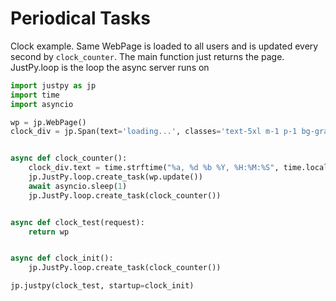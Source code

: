 # Periodical Tasks

Clock example. Same WebPage is loaded to all users and is updated every second by `clock_counter`. The main function just returns the page. JustPy.loop is the loop the async server runs on

```python
import justpy as jp
import time
import asyncio

wp = jp.WebPage()
clock_div = jp.Span(text='loading...', classes='text-5xl m-1 p-1 bg-gray-300 font-mono', a=wp)


async def clock_counter():
    clock_div.text = time.strftime("%a, %d %b %Y, %H:%M:%S", time.localtime())
    jp.JustPy.loop.create_task(wp.update())
    await asyncio.sleep(1)
    jp.JustPy.loop.create_task(clock_counter())


async def clock_test(request):
    return wp


async def clock_init():
    jp.JustPy.loop.create_task(clock_counter())

jp.justpy(clock_test, startup=clock_init)
```



